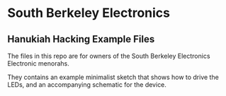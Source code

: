 
# South Berkeley Electronics

## Hanukiah Hacking Example Files

The files in this repo are for owners of the South Berkeley Electronics 
Electronic menorahs.

They contains an example minimalist sketch that shows how to drive the LEDs,
and an accompanying schematic for the device.

